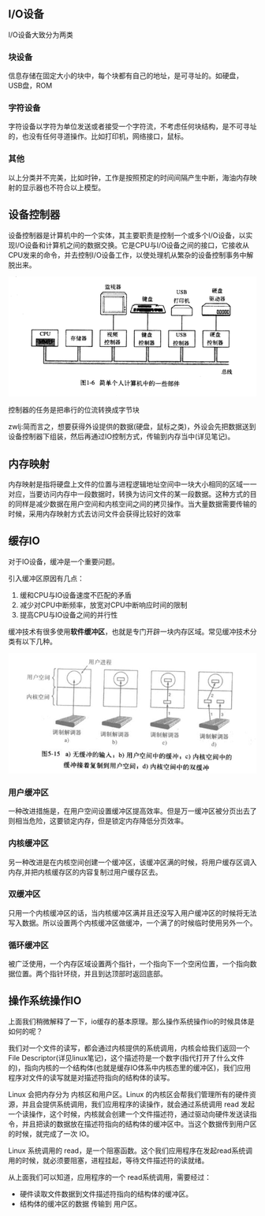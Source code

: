 ## I/O设备
I/O设备大致分为两类

### 块设备
信息存储在固定大小的块中，每个块都有自己的地址，是可寻址的。如硬盘，USB盘，ROM

### 字符设备
字符设备以字符为单位发送或者接受一个字符流，不考虑任何块结构，是不可寻址的，也没有任何寻道操作。比如打印机，网络接口，鼠标。

### 其他
以上分类并不完美，比如时钟，工作是按照预定的时间间隔产生中断，海油内存映射的显示器也不符合以上模型。

## 设备控制器
设备控制器是计算机中的一个实体，其主要职责是控制一个或多个I/O设备，以实现I/O设备和计算机之间的数据交换。它是CPU与I/O设备之间的接口，它接收从CPU发来的命令，并去控制I/O设备工作，以使处理机从繁杂的设备控制事务中解脱出来。

![](image/io.png)

控制器的任务是把串行的位流转换成字节块

zwlj:简而言之，想要获得外设提供的数据(硬盘，鼠标之类)，外设会先把数据送到设备控制器下组装，然后再通过IO控制方式，传输到内存当中(详见笔记)。

## 内存映射
内存映射是指将硬盘上文件的位置与进程逻辑地址空间中一块大小相同的区域一一对应，当要访问内存中一段数据时，转换为访问文件的某一段数据。这种方式的目的同样是减少数据在用户空间和内核空间之间的拷贝操作。当大量数据需要传输的时候，采用内存映射方式去访问文件会获得比较好的效率


## 缓存IO
对于IO设备，缓冲是一个重要问题。

引入缓冲区原因有几点：
1. 缓和CPU与IO设备速度不匹配的矛盾
2. 减少对CPU中断频率，放宽对CPU中断响应时间的限制
3. 提高CPU与IO设备之间的并行性

缓冲技术有很多使用**软件缓冲区**，也就是专门开辟一块内存区域。常见缓冲技术分类有以下几种。


![](image/buffer.jpg)

### 用户缓冲区
一种改进措施是，在用户空间设置缓冲区提高效率。但是万一缓冲区被分页出去了则相当危险，这要锁定内存，但是锁定内存降低分页效率。

### 内核缓冲区
另一种改进是在内核空间创建一个缓冲区，该缓冲区满的时候，将用户缓存区调入内存,并把内核缓存区的内容复制过用户缓存区去。

### 双缓冲区
只用一个内核缓冲区的话，当内核缓冲区满并且还没写入用户缓冲区的时候将无法写入数据。所以设置两个内核缓冲区做缓冲，一个满了的时候临时使用另外一个。

### 循环缓冲区
被广泛使用，一个内存区域设置两个指针，一个指向下一个空闲位置，一个指向数据位置。两个指针环绕，并且到达顶部时返回底部。

## 操作系统操作IO
上面我们稍微解释了一下，io缓存的基本原理。那么操作系统操作io的时候具体是如何的呢？

我们对一个文件的读写，都会通过内核提供的系统调用，内核会给我们返回一个 File Descriptor(详见linux笔记)，这个描述符是一个数字(指代打开了什么文件的)，指向内核的一个结构体(也就是缓存IO体系中内核态里的缓冲区)，我们应用程序对文件的读写就是对描述符指向的结构体的读写。

Linux 会把内存分为 内核区和用户区。Linux 的内核区会帮我们管理所有的硬件资源，并且会提供系统调用，我们应用程序的读操作，就会通过系统调用 read 发起一个读操作，这个时候，内核就会创建一个文件描述符，通过驱动向硬件发送读指令，并且把读的数据放在描述符指向的结构体的缓冲区中。当这个数据传到用户区的时候，就完成了一次 IO。

Linux 系统调用的 read，是一个阻塞函数。这个我们应用程序在发起read系统调用的时候，就必须要阻塞，进程挂起，等待文件描述符的读就绪。

从上面我们可以知道，应用程序的一个 read系统调用，需要经过：
 - 硬件读取文件数据到文件描述符指向的结构体的缓冲区。
 - 结构体的缓冲区的数据 传输到 用户区。
